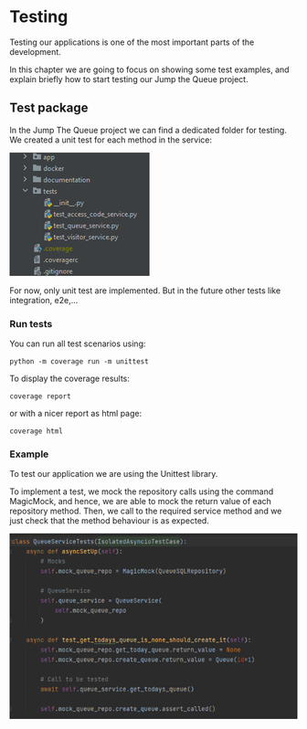 # Testing

Testing our applications is one of the most important parts of the development. 

In this chapter we are going to focus on showing some test examples, and explain briefly how to start testing our Jump the Queue project.


## Test package

In the Jump The Queue project we can find a dedicated folder for testing. We created a unit test for each
method in the service:

![test](.attachements/Tests.png)

For now, only unit test are implemented. But in the future other tests like integration, e2e,...

### Run tests

You can run all test scenarios using:
```
python -m coverage run -m unittest
```

To display the coverage results:

```
coverage report
```

or with a nicer report as html page:

```
coverage html
```


### Example

To test our application we are using the Unittest library.

To implement a test, we mock the repository calls using the command MagicMock, and hence, we are
able to mock the return value of each repository method. Then, we call to the required service method and
we just check that the method behaviour is as expected.

![testExample](.attachements/TestExample.png)

